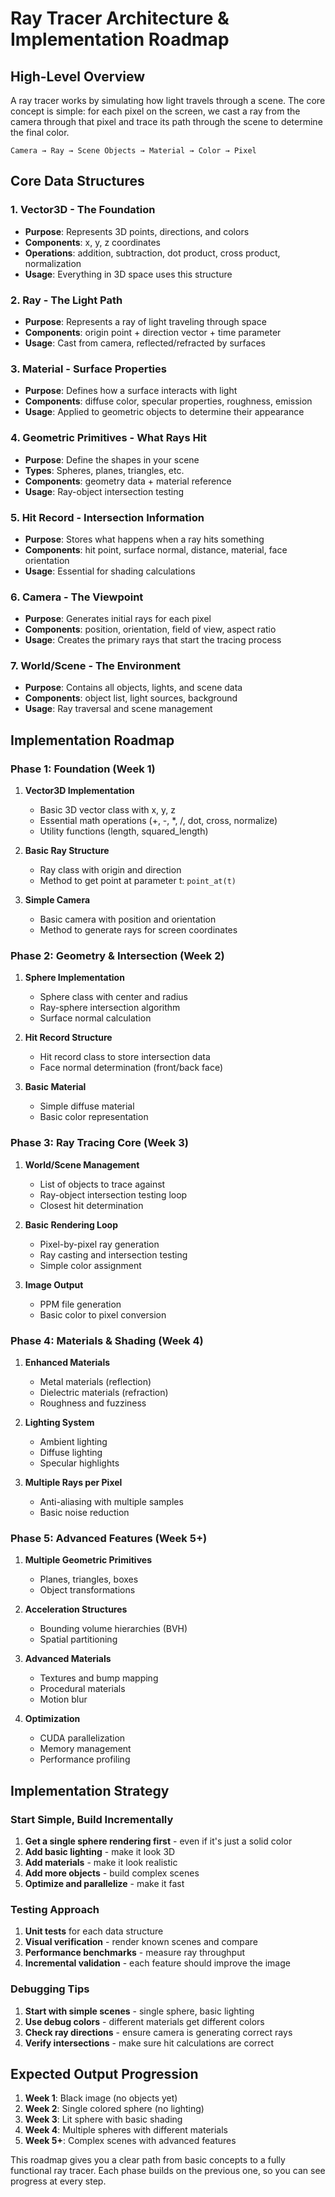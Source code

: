 # Ray Tracer Architecture & Implementation Roadmap

## High-Level Overview

A ray tracer works by simulating how light travels through a scene. The core concept is simple: for each pixel on the screen, we cast a ray from the camera through that pixel and trace its path through the scene to determine the final color.

```
Camera → Ray → Scene Objects → Material → Color → Pixel
```

## Core Data Structures

### 1. **Vector3D** - The Foundation
- **Purpose**: Represents 3D points, directions, and colors
- **Components**: x, y, z coordinates
- **Operations**: addition, subtraction, dot product, cross product, normalization
- **Usage**: Everything in 3D space uses this structure

### 2. **Ray** - The Light Path
- **Purpose**: Represents a ray of light traveling through space
- **Components**: origin point + direction vector + time parameter
- **Usage**: Cast from camera, reflected/refracted by surfaces

### 3. **Material** - Surface Properties
- **Purpose**: Defines how a surface interacts with light
- **Components**: diffuse color, specular properties, roughness, emission
- **Usage**: Applied to geometric objects to determine their appearance

### 4. **Geometric Primitives** - What Rays Hit
- **Purpose**: Define the shapes in your scene
- **Types**: Spheres, planes, triangles, etc.
- **Components**: geometry data + material reference
- **Usage**: Ray-object intersection testing

### 5. **Hit Record** - Intersection Information
- **Purpose**: Stores what happens when a ray hits something
- **Components**: hit point, surface normal, distance, material, face orientation
- **Usage**: Essential for shading calculations

### 6. **Camera** - The Viewpoint
- **Purpose**: Generates initial rays for each pixel
- **Components**: position, orientation, field of view, aspect ratio
- **Usage**: Creates the primary rays that start the tracing process

### 7. **World/Scene** - The Environment
- **Purpose**: Contains all objects, lights, and scene data
- **Components**: object list, light sources, background
- **Usage**: Ray traversal and scene management

## Implementation Roadmap

### Phase 1: Foundation (Week 1)
1. **Vector3D Implementation**
   - Basic 3D vector class with x, y, z
   - Essential math operations (+, -, *, /, dot, cross, normalize)
   - Utility functions (length, squared_length)

2. **Basic Ray Structure**
   - Ray class with origin and direction
   - Method to get point at parameter t: `point_at(t)`

3. **Simple Camera**
   - Basic camera with position and orientation
   - Method to generate rays for screen coordinates

### Phase 2: Geometry & Intersection (Week 2)
1. **Sphere Implementation**
   - Sphere class with center and radius
   - Ray-sphere intersection algorithm
   - Surface normal calculation

2. **Hit Record Structure**
   - Hit record class to store intersection data
   - Face normal determination (front/back face)

3. **Basic Material**
   - Simple diffuse material
   - Basic color representation

### Phase 3: Ray Tracing Core (Week 3)
1. **World/Scene Management**
   - List of objects to trace against
   - Ray-object intersection testing loop
   - Closest hit determination

2. **Basic Rendering Loop**
   - Pixel-by-pixel ray generation
   - Ray casting and intersection testing
   - Simple color assignment

3. **Image Output**
   - PPM file generation
   - Basic color to pixel conversion

### Phase 4: Materials & Shading (Week 4)
1. **Enhanced Materials**
   - Metal materials (reflection)
   - Dielectric materials (refraction)
   - Roughness and fuzziness

2. **Lighting System**
   - Ambient lighting
   - Diffuse lighting
   - Specular highlights

3. **Multiple Rays per Pixel**
   - Anti-aliasing with multiple samples
   - Basic noise reduction

### Phase 5: Advanced Features (Week 5+)
1. **Multiple Geometric Primitives**
   - Planes, triangles, boxes
   - Object transformations

2. **Acceleration Structures**
   - Bounding volume hierarchies (BVH)
   - Spatial partitioning

3. **Advanced Materials**
   - Textures and bump mapping
   - Procedural materials
   - Motion blur

4. **Optimization**
   - CUDA parallelization
   - Memory management
   - Performance profiling

## Implementation Strategy

### Start Simple, Build Incrementally
1. **Get a single sphere rendering first** - even if it's just a solid color
2. **Add basic lighting** - make it look 3D
3. **Add materials** - make it look realistic
4. **Add more objects** - build complex scenes
5. **Optimize and parallelize** - make it fast

### Testing Approach
1. **Unit tests** for each data structure
2. **Visual verification** - render known scenes and compare
3. **Performance benchmarks** - measure ray throughput
4. **Incremental validation** - each feature should improve the image

### Debugging Tips
1. **Start with simple scenes** - single sphere, basic lighting
2. **Use debug colors** - different materials get different colors
3. **Check ray directions** - ensure camera is generating correct rays
4. **Verify intersections** - make sure hit calculations are correct

## Expected Output Progression

1. **Week 1**: Black image (no objects yet)
2. **Week 2**: Single colored sphere (no lighting)
3. **Week 3**: Lit sphere with basic shading
4. **Week 4**: Multiple spheres with different materials
5. **Week 5+**: Complex scenes with advanced features

This roadmap gives you a clear path from basic concepts to a fully functional ray tracer. Each phase builds on the previous one, so you can see progress at every step.
